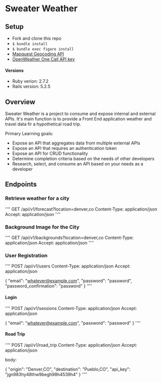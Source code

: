 # Sweater Weather

## Setup

* Fork and clone this repo
* `$ bundle install`
* `$ bundle exec figaro install`
* [Mapquest Geocoding API](https://developer.mapquest.com/)
* [OpenWeather One Call API key](https://openweathermap.org/api)

#### Versions
* Ruby verion: 2.7.2
* Rails version: 5.2.5

## Overview
Sweater Weather is a project to consume and expose internal and external APIs. It's main function is to provide a Front End application weather and travel data fir a hypothetical road trip.

Primary Learning goals:
* Expose an API that aggregates data from multiple external APIs
* Expose an API that requires an authentication token
* Expose an API for CRUD functionality
* Determine completion criteria based on the needs of other developers
* Research, select, and consume an API based on your needs as a developer

## Endpoints

### Retrieve weather for a city

''''
GET /api/v1/forecast?location=denver,co
Content-Type: application/json
Accept: application/json
''''

### Background Image for the City

''''
GET /api/v1/backgrounds?location=denver,co
Content-Type: application/json
Accept: application/json
''''

### User Registration

''''
POST /api/v1/users
Content-Type: application/json
Accept: application/json

{
  "email": "whatever@example.com",
  "password": "password",
  "password_confirmation": "password"
}
''''

#### Login

''''
POST /api/v1/sessions
Content-Type: application/json
Accept: application/json

{
  "email": "whatever@example.com",
  "password": "password"
}
''''

#### Road Trip

''''
POST /api/v1/road_trip
Content-Type: application/json
Accept: application/json

body:

{
  "origin": "Denver,CO",
  "destination": "Pueblo,CO",
  "api_key": "jgn983hy48thw9begh98h4539h4"
} 
''''
